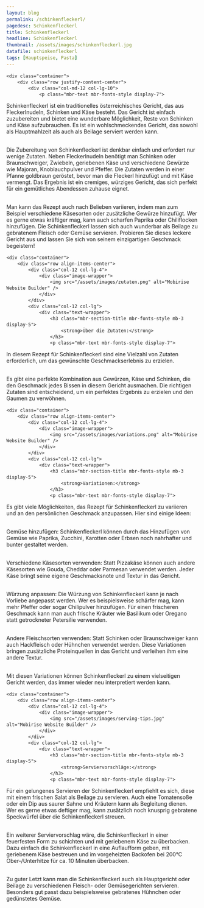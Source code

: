 ```yaml
---
layout: blog
permalink: /schinkenfleckerl/
pagedesc: Schinkenfleckerl
title: Schinkenfleckerl
headline: Schinkenfleckerl
thumbnail: /assets/images/schinkenfleckerl.jpg
datafile: schinkenfleckerl
tags: [Hauptspeise, Pasta]
---
```

<section data-bs-version="5.1" class="content5 cid-tyyJcTFpkx" id="content5-4">
    <!-- CONTENT-TEMPLATE START -->

    <div class="container">
        <div class="row justify-content-center">
            <div class="col-md-12 col-lg-10">
                <p class="mbr-text mbr-fonts-style display-7">
Schinkenfleckerl ist ein traditionelles österreichisches Gericht, das aus Fleckerlnudeln, Schinken und Käse besteht. Das Gericht ist einfach zuzubereiten und bietet eine wunderbare Möglichkeit, Reste von Schinken und Käse aufzubrauchen. Es ist ein wohlschmeckendes Gericht, das sowohl als Hauptmahlzeit als auch als Beilage serviert werden kann.<br><br>

Die Zubereitung von Schinkenfleckerl ist denkbar einfach und erfordert nur wenige Zutaten. Neben Fleckerlnudeln benötigt man Schinken oder Braunschweiger, Zwiebeln, geriebenen Käse und verschiedene Gewürze wie Majoran, Knoblauchpulver und Pfeffer. Die Zutaten werden in einer Pfanne goldbraun geröstet, bevor man die Fleckerl hinzufügt und mit Käse vermengt. Das Ergebnis ist ein cremiges, würziges Gericht, das sich perfekt für ein gemütliches Abendessen zuhause eignet.<br><br>

Man kann das Rezept auch nach Belieben variieren, indem man zum Beispiel verschiedene Käsesorten oder zusätzliche Gewürze hinzufügt. Wer es gerne etwas kräftiger mag, kann auch scharfen Paprika oder Chiliflocken hinzufügen. Die Schinkenfleckerl lassen sich auch wunderbar als Beilage zu gebratenem Fleisch oder Gemüse servieren. Probieren Sie dieses leckere Gericht aus und lassen Sie sich von seinem einzigartigen Geschmack begeistern!
                </p>
            </div>
        </div>
    </div>
    <!-- CONTENT-TEMPLATE END -->
</section>

<section data-bs-version="5.1" class="image1 cid-tyz1VZbAsM" id="image1-a">
    <!-- CONTENT-WITH-IMAGE-AND-HEADLINE-LEFT-TEMPLATE START -->

    <div class="container">
        <div class="row align-items-center">
            <div class="col-12 col-lg-4">
                <div class="image-wrapper">
                    <img src="/assets/images/zutaten.png" alt="Mobirise Website Builder" />
                </div>
            </div>
            <div class="col-12 col-lg">
                <div class="text-wrapper">
                    <h3 class="mbr-section-title mbr-fonts-style mb-3 display-5">
                        <strong>Über die Zutaten:</strong>
                    </h3>
                    <p class="mbr-text mbr-fonts-style display-7">
In diesem Rezept für Schinkenfleckerl sind eine Vielzahl von Zutaten erforderlich, um das gewünschte Geschmackserlebnis zu erzielen.<br><br>

Es gibt eine perfekte Kombination aus Gewürzen, Käse und Schinken, die den Geschmack jedes Bissen in diesem Gericht ausmachen. Die richtigen Zutaten sind entscheidend, um ein perfektes Ergebnis zu erzielen und den Gaumen zu verwöhnen.
                    </p>
                </div>
            </div>
        </div>
    </div>
    <!-- CONTENT-WITH-IMAGE-AND-HEADLINE-LEFT-TEMPLATE END -->
</section>

<section data-bs-version="5.1" class="image1 cid-tyz1VZbAsM" id="image1-a">
    <!-- CONTENT-WITH-IMAGE-AND-HEADLINE-LEFT-TEMPLATE START -->

    <div class="container">
        <div class="row align-items-center">
            <div class="col-12 col-lg-4">
                <div class="image-wrapper">
                    <img src="/assets/images/variations.png" alt="Mobirise Website Builder" />
                </div>
            </div>
            <div class="col-12 col-lg">
                <div class="text-wrapper">
                    <h3 class="mbr-section-title mbr-fonts-style mb-3 display-5">
                        <strong>Variationen:</strong>
                    </h3>
                    <p class="mbr-text mbr-fonts-style display-7">
Es gibt viele Möglichkeiten, das Rezept für Schinkenfleckerl zu variieren und an den persönlichen Geschmack anzupassen. Hier sind einige Ideen:<br><br>

<i class="fa-regular fa-circle-check"></i> Gemüse hinzufügen: Schinkenfleckerl können durch das Hinzufügen von Gemüse wie Paprika, Zucchini, Karotten oder Erbsen noch nahrhafter und bunter gestaltet werden.<br><br>

<i class="fa-regular fa-circle-check"></i> Verschiedene Käsesorten verwenden: Statt Pizzakäse können auch andere Käsesorten wie Gouda, Cheddar oder Parmesan verwendet werden. Jeder Käse bringt seine eigene Geschmacksnote und Textur in das Gericht.<br><br>

<i class="fa-regular fa-circle-check"></i> Würzung anpassen: Die Würzung von Schinkenfleckerl kann je nach Vorliebe angepasst werden. Wer es beispielsweise schärfer mag, kann mehr Pfeffer oder sogar Chilipulver hinzufügen. Für einen frischeren Geschmack kann man auch frische Kräuter wie Basilikum oder Oregano statt getrockneter Petersilie verwenden.<br><br>

<i class="fa-regular fa-circle-check"></i> Andere Fleischsorten verwenden: Statt Schinken oder Braunschweiger kann auch Hackfleisch oder Hühnchen verwendet werden. Diese Variationen bringen zusätzliche Proteinquellen in das Gericht und verleihen ihm eine andere Textur.<br><br>

Mit diesen Variationen können Schinkenfleckerl zu einem vielseitigen Gericht werden, das immer wieder neu interpretiert werden kann.
                    </p>
                </div>
            </div>
        </div>
    </div>
    <!-- CONTENT-WITH-IMAGE-AND-HEADLINE-LEFT-TEMPLATE END -->
</section>

<section data-bs-version="5.1" class="image1 cid-tyz1VZbAsM" id="image1-a">
    <!-- CONTENT-WITH-IMAGE-AND-HEADLINE-LEFT-TEMPLATE START -->

    <div class="container">
        <div class="row align-items-center">
            <div class="col-12 col-lg-4">
                <div class="image-wrapper">
                    <img src="/assets/images/serving-tips.jpg" alt="Mobirise Website Builder" />
                </div>
            </div>
            <div class="col-12 col-lg">
                <div class="text-wrapper">
                    <h3 class="mbr-section-title mbr-fonts-style mb-3 display-5">
                        <strong>Serviervorschläge:</strong>
                    </h3>
                    <p class="mbr-text mbr-fonts-style display-7">
<i class="fa-regular fa-circle-check"></i> Für ein gelungenes Servieren der Schinkenfleckerl empfiehlt es sich, diese mit einem frischen Salat als Beilage zu servieren. Auch eine Tomatensoße oder ein Dip aus saurer Sahne und Kräutern kann als Begleitung dienen. Wer es gerne etwas deftiger mag, kann zusätzlich noch knusprig gebratene Speckwürfel über die Schinkenfleckerl streuen.<br><br>

<i class="fa-regular fa-circle-check"></i> Ein weiterer Serviervorschlag wäre, die Schinkenfleckerl in einer feuerfesten Form zu schichten und mit geriebenem Käse zu überbacken. Dazu einfach die Schinkenfleckerl in eine Auflaufform geben, mit geriebenem Käse bestreuen und im vorgeheizten Backofen bei 200°C Ober-/Unterhitze für ca. 10 Minuten überbacken.<br><br>

<i class="fa-regular fa-circle-check"></i> Zu guter Letzt kann man die Schinkenfleckerl auch als Hauptgericht oder Beilage zu verschiedenen Fleisch- oder Gemüsegerichten servieren. Besonders gut passt dazu beispielsweise gebratenes Hühnchen oder gedünstetes Gemüse.
                    </p>
                </div>
            </div>
        </div>
    </div>
    <!-- CONTENT-WITH-IMAGE-AND-HEADLINE-LEFT-TEMPLATE END -->
</section>